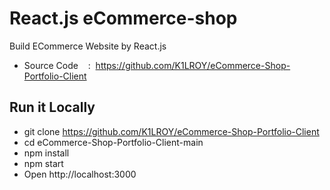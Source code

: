 # React.js eCommerce-shop

Build ECommerce Website by React.js

- Source Code    :  https://github.com/K1LROY/eCommerce-Shop-Portfolio-Client

## Run it Locally

- git clone https://github.com/K1LROY/eCommerce-Shop-Portfolio-Client
- cd eCommerce-Shop-Portfolio-Client-main
- npm install
- npm start
- Open http://localhost:3000
